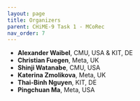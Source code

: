 ```yaml
---
layout: page
title: Organizers
parent: CHiME-9 Task 1 - MCoRec
nav_order: 7
---
```


* **Alexander Waibel**, CMU, USA & KIT, DE
* **Christian Fuegen**, Meta, UK
* **Shinji Watanabe**, CMU, USA
* **Katerina Zmolikova**, Meta, UK
* **Thai-Binh Nguyen**, KIT, DE
* **Pingchuan Ma**, Meta, USA
